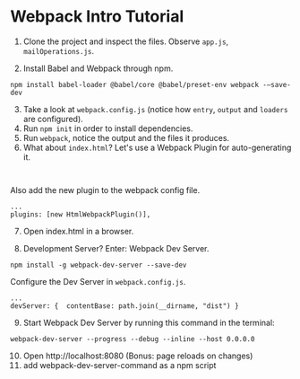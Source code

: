 # Webpack Intro Tutorial

1. Clone the project and inspect the files. Observe `app.js`, `mailOperations.js`.

2. Install Babel and Webpack through npm.
```
npm install babel-loader @babel/core @babel/preset-env webpack -—save-dev
```
3. Take a look at `webpack.config.js` (notice how `entry`, `output` and `loaders` are configured).
4. Run `npm init` in order to install dependencies.
5. Run `webpack`, notice the output and the files it produces.
6. What about `index.html`?
Let's use a Webpack Plugin for auto-generating it.

``` ```

Also add the new plugin to the webpack config file.

```
...
plugins: [new HtmlWebpackPlugin()],
```

7. Open index.html in a browser.

8. Development Server? Enter: Webpack Dev Server.

```
npm install -g webpack-dev-server --save-dev
```

Configure the Dev Server in `webpack.config.js`.
```
...
devServer: {  contentBase: path.join(__dirname, "dist") }
```

9. Start Webpack Dev Server by running this command in the terminal:

```
webpack-dev-server --progress --debug --inline --host 0.0.0.0
```

10. Open http://localhost:8080
    (Bonus: page reloads on changes)
11. add webpack-dev-server-command as a npm script
